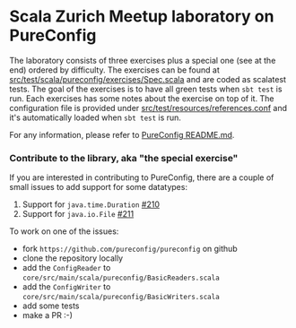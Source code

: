 Scala Zurich Meetup laboratory on PureConfig
===============

The laboratory consists of three exercises plus a special one (see at the end) ordered by difficulty.
The exercises can be found at [src/test/scala/pureconfig/exercises/Spec.scala](src/test/scala/pureconfig/example/Spec.scala)
and are coded as scalatest tests. The goal of the exercises is to have all green tests
when `sbt test` is run. Each exercises has some notes about the exercise on top of it.
The configuration file is provided under [src/test/resources/references.conf](src/test/resources/reference.conf) and
it's automatically loaded when `sbt test` is run.

For any information, please refer to [PureConfig README.md](https://github.com/pureconfig/pureconfig/blob/master/README.md).

### Contribute to the library, aka "the special exercise"

If you are interested in contributing to PureConfig, there are a couple of small issues to add support for
some datatypes:

1. Support for `java.time.Duration` [#210](https://github.com/pureconfig/pureconfig/issues/210)
2. Support for `java.io.File` [#211](https://github.com/pureconfig/pureconfig/issues/211)

To work on one of the issues:

- fork `https://github.com/pureconfig/pureconfig` on github
- clone the repository locally
- add the `ConfigReader` to `core/src/main/scala/pureconfig/BasicReaders.scala`
- add the `ConfigWriter` to `core/src/main/scala/pureconfig/BasicWriters.scala`
- add some tests
- make a PR :-)
